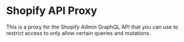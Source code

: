 # Shopify API Proxy

This is a proxy for the Shopify Admin GraphQL API that you can use to restrict access to only allow certain queries and mutations.


